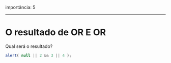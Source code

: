 importância: 5

---

# O resultado de OR E OR

Qual será o resultado?

```js
alert( null || 2 && 3 || 4 );
```
